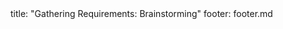 <frontmatter>
title: "Gathering Requirements: Brainstorming"
footer: footer.md
</frontmatter>

<include src="navbar.md" boilerplate />

<include src="unit-inPage-asFlat.md" boilerplate />